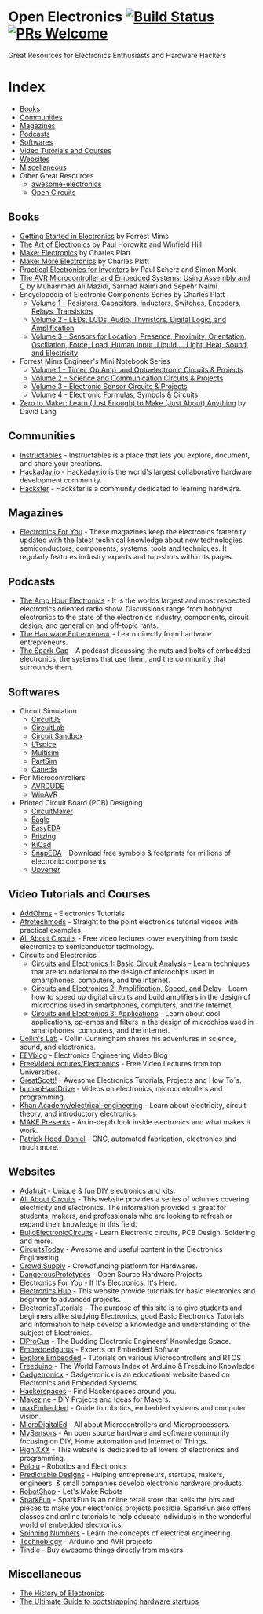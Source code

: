 # Open Electronics [![Build Status](https://travis-ci.org/intajay/open-electronics.svg?branch=master)](https://travis-ci.org/intajay/open-electronics) [![PRs Welcome](https://img.shields.io/badge/PRs-welcome-brightgreen.svg)](http://makeapullrequest.com)

Great Resources for Electronics Enthusiasts and Hardware Hackers

# Index

- [Books](#books)
- [Communities](#communities)
- [Magazines](#magazines)
- [Podcasts](#podcasts)
- [Softwares](#softwares)
- [Video Tutorials and Courses](#video-tutorials-and-courses)
- [Websites](#websites)
- [Miscellaneous](#miscellaneous)
- Other Great Resources
  - [awesome-electronics](https://github.com/monostable/awesome-electronics)
  - [Open Circuits](http://www.opencircuits.com)

## Books

- [Getting Started in Electronics](https://www.amazon.com/Getting-Started-Electronics-Forrest-Mims/dp/B001QTFKK4) by Forrest Mims
- [The Art of Electronics](https://www.amazon.com/Art-Electronics-Paul-Horowitz/dp/0521809266) by Paul Horowitz and Winfield Hill
- [Make: Electronics](https://www.amazon.com/Make-Electronics-Discovery-Charles-Platt/dp/0596153740) by Charles Platt
- [Make: More Electronics](https://www.amazon.com/Make-Electronics-Journey-Amplifiers-Randomicity/dp/1449344046) by Charles Platt
- [Practical Electronics for Inventors](https://www.amazon.com/Practical-Electronics-Inventors-Fourth-Scherz/dp/1259587541) by Paul Scherz and Simon Monk 
- [The AVR Microcontroller and Embedded Systems: Using Assembly and C](https://www.amazon.com/AVR-Microcontroller-Embedded-Systems-Electronics/dp/0138003319) by Muhammad Ali Mazidi, Sarmad Naimi and Sepehr Naimi
- Encyclopedia of Electronic Components Series by Charles Platt
  - [Volume 1 - Resistors, Capacitors, Inductors, Switches, Encoders, Relays, Transistors](https://www.amazon.com/Encyclopedia-Electronic-Components-Capacitors-Transistors/dp/1449333893)
  - [Volume 2 - LEDs, LCDs, Audio, Thyristors, Digital Logic, and Amplification](https://www.amazon.com/Encyclopedia-Electronic-Components-Thyristors-Amplification/dp/1449334180)
  - [Volume 3 - Sensors for Location, Presence, Proximity, Orientation, Oscillation, Force, Load, Human Input, Liquid ... Light, Heat, Sound, and Electricity](https://www.amazon.com/Encyclopedia-Electronic-Components-Orientation-Oscillation/dp/1449334318)
- Forrest Mims Engineer's Mini Notebook Series
  - [Volume 1 - Timer, Op Amp, and Optoelectronic Circuits & Projects](https://www.amazon.com/Timer-Amp-Optoelectronic-Circuits-Projects/dp/0945053290)
  - [Volume 2 - Science and Communication Circuits & Projects](https://www.amazon.com/Science-Communication-Circuits-Projects-Forrest/dp/0945053320)
  - [Volume 3 - Electronic Sensor Circuits & Projects](https://www.amazon.com/Electronic-Circuits-Projects-Engineers-Notebook/dp/0945053312)
  - [Volume 4 - Electronic Formulas, Symbols & Circuits](https://www.amazon.com/Electronic-Formulas-Symbols-Circuits-Forrest/dp/0945053304)
- [Zero to Maker: Learn (Just Enough) to Make (Just About) Anything](https://www.amazon.com/Zero-Maker-Learn-Enough-Anything/dp/1449356435) by David Lang

## Communities

- [Instructables](http://www.instructables.com/tag/type-id/category-technology/) - Instructables is a place that lets you explore, document, and share your creations.
- [Hackaday.io](https://hackaday.io) - Hackaday.io is the world's largest collaborative hardware development community.
- [Hackster](https://www.hackster.io) - Hackster is a community dedicated to learning hardware.

## Magazines

- [Electronics For You](https://www.magzter.com/IN/EFY-Enterprises-Pvt-Ltd/Electronics-For-You/Technology/) -  These magazines keep the electronics fraternity updated with the latest technical knowledge about new technologies, semiconductors, components, systems, tools and techniques. It regularly features industry experts and top-shots within its pages.

## Podcasts

- [The Amp Hour Electronics](http://theamphour.com/) - It is the worlds largest and most respected electronics oriented radio show. Discussions range from hobbyist electronics to the state of the electronics industry, components, circuit design, and general on and off-topic rants.
- [The Hardware Entrepreneur](https://www.thehardwareentrepreneur.com/) - Learn directly from hardware entrepreneurs.
- [The Spark Gap](http://thesparkgap.net/) - A podcast discussing the nuts and bolts of embedded electronics, the systems that use them, and the community that surrounds them.

## Softwares

- Circuit Simulation
  - [CircuitJS](http://www.falstad.com/circuit/)
  - [CircuitLab](https://www.circuitlab.com/editor/)
  - [Circuit Sandbox](http://spinningnumbers.org/circuit-sandbox)
  - [LTspice](http://www.linear.com/designtools/software/#LTspice)
  - [Multisim](http://www.ni.com/multisim/try/)
  - [PartSim](http://www.partsim.com/simulator)
  - [Caneda](http://caneda.org/)
- For Microcontrollers
  - [AVRDUDE](http://www.nongnu.org/avrdude/)
  - [WinAVR](http://winavr.sourceforge.net/)
- Printed Circuit Board (PCB) Designing
  - [CircuitMaker](https://circuitmaker.com)
  - [Eagle](https://www.autodesk.com/products/eagle/overview)
  - [EasyEDA](https://easyeda.com/)
  - [Fritzing](http://fritzing.org/home/)
  - [KiCad](http://kicad-pcb.org/)
  - [SnapEDA](https://www.snapeda.com/) - Download free symbols & footprints for millions of electronic components
  - [Upverter](https://upverter.com/)

## Video Tutorials and Courses

- [AddOhms](https://www.youtube.com/user/AddOhms) - Electronics Tutorials
- [Afrotechmods](https://www.youtube.com/user/Afrotechmods) - Straight to the point electronics tutorial videos with practical examples.
- [All About Circuits](https://www.allaboutcircuits.com/video-lectures/) - Free video lectures cover everything from basic electronics to semiconductor technology.
- Circuits and Electronics
  - [Circuits and Electronics 1: Basic Circuit Analysis](https://www.edx.org/course/circuits-electronics-1-basic-circuit-mitx-6-002-1x-0) - Learn techniques that are foundational to the design of microchips used in smartphones, computers, and the Internet.
  - [Circuits and Electronics 2: Amplification, Speed, and Delay](https://www.edx.org/course/circuits-electronics-2-amplification-mitx-6-002-2x-0) - Learn how to speed up digital circuits and build amplifiers in the design of microchips used in smartphones, computers, and the Internet.
  - [Circuits and Electronics 3: Applications](https://www.edx.org/course/circuits-electronics-3-applications-mitx-6-002-3x-0) - Learn about cool applications, op-amps and filters in the design of microchips used in smartphones, computers, and the internet.
- [Collin's Lab](https://www.youtube.com/playlist?list=PLDE23FAC8A681FA46) - Collin Cunningham shares his adventures in science, sound, and electronics.
- [EEVblog](https://www.youtube.com/user/EEVblog) - Electronics Engineering Video Blog
- [FreeVideoLectures/Electronics](http://freevideolectures.com/Subject/Electronics) - Free Video Lectures from top Universities.
- [GreatScott!](https://www.youtube.com/user/greatscottlab) - Awesome Electronics Tutorials, Projects and How To´s.
- [humanHardDrive](https://www.youtube.com/user/humanHardDrive) - Videos on electronics, microcontrollers and programming.
- [Khan Academy/electrical-engineering](https://www.khanacademy.org/science/electrical-engineering) - Learn about electricity, circuit theory, and introductory electronics.
- [MAKE Presents](https://www.youtube.com/playlist?list=PL970BF3F6D77B12E8) - An in-depth look inside electronics and what makes it work.
- [Patrick Hood-Daniel](https://www.youtube.com/user/anajonesr) - CNC, automated fabrication, electronics and much more.

## Websites

- [Adafruit](https://learn.adafruit.com/) - Unique & fun DIY electronics and kits.
- [All About Circuits](https://www.allaboutcircuits.com/textbook/) - This website provides a series of volumes covering electricity and electronics. The information provided is great for students, makers, and professionals who are looking to refresh or expand their knowledge in this field.
- [BuildElectronicCircuits](https://www.build-electronic-circuits.com/) - Learn Electronic circuits, PCB Design, Soldering and more.
- [CircuitsToday](http://www.circuitstoday.com/) - Awesome and useful content in the Electronics Engineering
- [Crowd Supply](https://www.crowdsupply.com/) - Crowdfunding platform for Hardwares.
- [DangerousPrototypes](http://dangerousprototypes.com/blog/) - Open Source Hardware Projects.
- [Electronics For You](http://electronicsforu.com/) - If It's Electronics, It's Here.
- [Electronics Hub](http://www.electronicshub.org/) - This website provide tutorials for basic electronics and beginner to advanced projects.
- [ElectronicsTutorials](http://www.electronics-tutorials.ws/) - The purpose of this site is to give students and beginners alike studying Electronics, good Basic Electronics Tutorials and information to help develop a knowledge and understanding of the subject of Electronics.
- [ElProCus](https://www.elprocus.com/) - The Budding Electronic Engineers' Knowledge Space.
- [Embeddedgurus](http://embeddedgurus.com/) - Experts on Embedded Softwar
- [Explore Embedded](https://www.exploreembedded.com/wiki/Main_Page) - Tutorials on various Microcontrollers and RTOS
- [Freeduino](http://www.freeduino.org/) - The World Famous Index of Arduino & Freeduino Knowledge
- [Gadgetronicx](http://www.gadgetronicx.com) - Gadgetronicx is an educational website based on Electronics and Embedded Systems.
- [Hackerspaces](https://wiki.hackerspaces.org/Hackerspaces) - Find Hackerspaces around you.
- [Makezine](http://makezine.com/) - DIY Projects and Ideas for Makers.
- [maxEmbedded](http://maxembedded.com) - Guide to robotics, embedded systems and computer vision.
- [MicroDigitalEd](http://www.microdigitaled.com/) - All about Microcontrollers and Microprocessors.
- [MySensors](https://www.mysensors.org/) - An open source hardware and software community focusing on DIY, Home automation and Internet of Things.
- [PighiXXX](http://www.pighixxx.com/test/) - This website is dedicated to all lovers of electronics and programming.
- [Pololu](https://www.pololu.com/blog) - Robotics and Electronics
- [Predictable Designs](http://predictabledesigns.com/teblog/) - Helping entrepreneurs, startups, makers, engineers, & small companies develop electronic hardware products.
- [RobotShop](http://www.robotshop.com/letsmakerobots/) - Let's Make Robots
- [SparkFun](https://learn.sparkfun.com/) - SparkFun is an online retail store that sells the bits and pieces to make your electronics projects possible. SparkFun also offers classes and online tutorials to help educate individuals in the wonderful world of embedded electronics.
- [Spinning Numbers](http://spinningnumbers.org/) - Learn the concepts of electrical engineering.
- [Technoblogy](http://www.technoblogy.com/) - Arduino and AVR projects
- [Tindle](https://www.tindie.com/) - Buy awesome things directly from makers.

## Miscellaneous
- [The History of Electronics](http://www.circuitstoday.com/wp-content/uploads/2012/03/History-of-Electronics.jpg)
- [The Ultimate Guide to bootstrapping hardware startups](https://thenextweb.com/entrepreneur/2014/06/18/ultimate-guide-bootstrapping-hardware-startups/)
